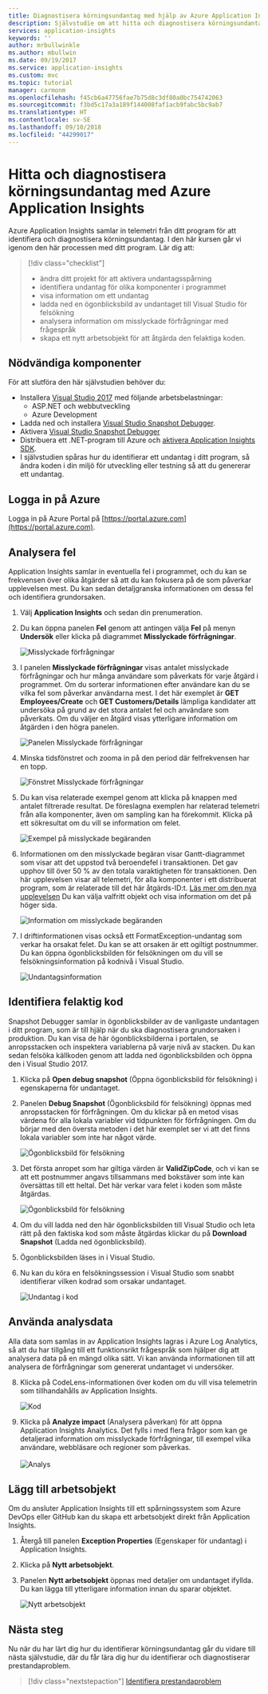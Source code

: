 ```yaml
---
title: Diagnostisera körningsundantag med hjälp av Azure Application Insights | Microsoft Docs
description: Självstudie om att hitta och diagnostisera körningsundantag i dina program med hjälp av Azure Application Insights.
services: application-insights
keywords: ''
author: mrbullwinkle
ms.author: mbullwin
ms.date: 09/19/2017
ms.service: application-insights
ms.custom: mvc
ms.topic: tutorial
manager: carmonm
ms.openlocfilehash: f45cb6a47756fae7b75d8c3df80a0bc754742063
ms.sourcegitcommit: f3bd5c17a3a189f144008faf1acb9fabc5bc9ab7
ms.translationtype: HT
ms.contentlocale: sv-SE
ms.lasthandoff: 09/10/2018
ms.locfileid: "44299017"
---
```

# <a name="find-and-diagnose-run-time-exceptions-with-azure-application-insights"></a>Hitta och diagnostisera körningsundantag med Azure Application Insights

Azure Application Insights samlar in telemetri från ditt program för att identifiera och diagnostisera körningsundantag.  I den här kursen går vi igenom den här processen med ditt program.  Lär dig att:

> [!div class="checklist"]
> * ändra ditt projekt för att aktivera undantagsspårning
> * identifiera undantag för olika komponenter i programmet
> * visa information om ett undantag
> * ladda ned en ögonblicksbild av undantaget till Visual Studio för felsökning
> * analysera information om misslyckade förfrågningar med frågespråk
> * skapa ett nytt arbetsobjekt för att åtgärda den felaktiga koden.


## <a name="prerequisites"></a>Nödvändiga komponenter

För att slutföra den här självstudien behöver du:

- Installera [Visual Studio 2017](https://www.visualstudio.com/downloads/) med följande arbetsbelastningar:
    - ASP.NET och webbutveckling
    - Azure Development
- Ladda ned och installera [Visual Studio Snapshot Debugger](http://aka.ms/snapshotdebugger).
- Aktivera [Visual Studio Snapshot Debugger](https://docs.microsoft.com/azure/application-insights/app-insights-snapshot-debugger)
- Distribuera ett .NET-program till Azure och [aktivera Application Insights SDK](app-insights-asp-net.md). 
- I självstudien spåras hur du identifierar ett undantag i ditt program, så ändra koden i din miljö för utveckling eller testning så att du genererar ett undantag. 

## <a name="log-in-to-azure"></a>Logga in på Azure
Logga in på Azure Portal på [https://portal.azure.com](https://portal.azure.com).


## <a name="analyze-failures"></a>Analysera fel
Application Insights samlar in eventuella fel i programmet, och du kan se frekvensen över olika åtgärder så att du kan fokusera på de som påverkar upplevelsen mest.  Du kan sedan detaljgranska informationen om dessa fel och identifiera grundorsaken.   

1. Välj **Application Insights** och sedan din prenumeration.  
2. Du kan öppna panelen **Fel** genom att antingen välja **Fel** på menyn **Undersök** eller klicka på diagrammet **Misslyckade förfrågningar**.

    ![Misslyckade förfrågningar](media/app-insights-tutorial-runtime-exceptions/failed-requests.png)

3. I panelen **Misslyckade förfrågningar** visas antalet misslyckade förfrågningar och hur många användare som påverkats för varje åtgärd i programmet.  Om du sorterar informationen efter användare kan du se vilka fel som påverkar användarna mest.  I det här exemplet är **GET Employees/Create** och **GET Customers/Details** lämpliga kandidater att undersöka på grund av det stora antalet fel och användare som påverkats.  Om du väljer en åtgärd visas ytterligare information om åtgärden i den högra panelen.

    ![Panelen Misslyckade förfrågningar](media/app-insights-tutorial-runtime-exceptions/failed-requests-blade.png)

4. Minska tidsfönstret och zooma in på den period där felfrekvensen har en topp.

    ![Fönstret Misslyckade förfrågningar](media/app-insights-tutorial-runtime-exceptions/failed-requests-window.png)

5. Du kan visa relaterade exempel genom att klicka på knappen med antalet filtrerade resultat. De föreslagna exemplen har relaterad telemetri från alla komponenter, även om sampling kan ha förekommit. Klicka på ett sökresultat om du vill se information om felet.

    ![Exempel på misslyckade begäranden](media/app-insights-tutorial-runtime-exceptions/failed-requests-search.png)

6. Informationen om den misslyckade begäran visar Gantt-diagrammet som visar att det uppstod två beroendefel i transaktionen. Det gav upphov till över 50 % av den totala varaktigheten för transaktionen. Den här upplevelsen visar all telemetri, för alla komponenter i ett distribuerat program, som är relaterade till det här åtgärds-ID:t. [Läs mer om den nya upplevelsen](app-insights-transaction-diagnostics.md) Du kan välja valfritt objekt och visa information om det på höger sida. 

    ![Information om misslyckade begäranden](media/app-insights-tutorial-runtime-exceptions/failed-request-details.png)

7. I driftinformationen visas också ett FormatException-undantag som verkar ha orsakat felet.  Du kan se att orsaken är ett ogiltigt postnummer. Du kan öppna ögonblicksbilden för felsökningen om du vill se felsökningsinformation på kodnivå i Visual Studio.

    ![Undantagsinformation](media/app-insights-tutorial-runtime-exceptions/failed-requests-exception.png)

## <a name="identify-failing-code"></a>Identifiera felaktig kod
Snapshot Debugger samlar in ögonblicksbilder av de vanligaste undantagen i ditt program, som är till hjälp när du ska diagnostisera grundorsaken i produktion.  Du kan visa de här ögonblicksbilderna i portalen, se anropsstacken och inspektera variablerna på varje nivå av stacken. Du kan sedan felsöka källkoden genom att ladda ned ögonblicksbilden och öppna den i Visual Studio 2017.

1. Klicka på **Open debug snapshot** (Öppna ögonblicksbild för felsökning) i egenskaperna för undantaget.
2. Panelen **Debug Snapshot** (Ögonblicksbild för felsökning) öppnas med anropsstacken för förfrågningen.  Om du klickar på en metod visas värdena för alla lokala variabler vid tidpunkten för förfrågningen.  Om du börjar med den översta metoden i det här exemplet ser vi att det finns lokala variabler som inte har något värde.

    ![Ögonblicksbild för felsökning](media/app-insights-tutorial-runtime-exceptions/debug-snapshot-01.png)

4. Det första anropet som har giltiga värden är **ValidZipCode**, och vi kan se att ett postnummer angavs tillsammans med bokstäver som inte kan översättas till ett heltal.  Det här verkar vara felet i koden som måste åtgärdas.

    ![Ögonblicksbild för felsökning](media/app-insights-tutorial-runtime-exceptions/debug-snapshot-02.png)

5. Om du vill ladda ned den här ögonblicksbilden till Visual Studio och leta rätt på den faktiska kod som måste åtgärdas klickar du på **Download Snapshot** (Ladda ned ögonblicksbild).
6. Ögonblicksbilden läses in i Visual Studio.
7. Nu kan du köra en felsökningssession i Visual Studio som snabbt identifierar vilken kodrad som orsakar undantaget.

    ![Undantag i kod](media/app-insights-tutorial-runtime-exceptions/exception-code.png)


## <a name="use-analytics-data"></a>Använda analysdata
Alla data som samlas in av Application Insights lagras i Azure Log Analytics, så att du har tillgång till ett funktionsrikt frågespråk som hjälper dig att analysera data på en mängd olika sätt.  Vi kan använda informationen till att analysera de förfrågningar som genererat undantaget vi undersöker. 

8. Klicka på CodeLens-informationen över koden om du vill visa telemetrin som tillhandahålls av Application Insights.

    ![Kod](media/app-insights-tutorial-runtime-exceptions/codelens.png)

9. Klicka på **Analyze impact** (Analysera påverkan) för att öppna Application Insights Analytics.  Det fylls i med flera frågor som kan ge detaljerad information om misslyckade förfrågningar, till exempel vilka användare, webbläsare och regioner som påverkas.<br><br>![Analys](media/app-insights-tutorial-runtime-exceptions/analytics.png)<br>

## <a name="add-work-item"></a>Lägg till arbetsobjekt
Om du ansluter Application Insights till ett spårningssystem som Azure DevOps eller GitHub kan du skapa ett arbetsobjekt direkt från Application Insights.

1. Återgå till panelen **Exception Properties** (Egenskaper för undantag) i Application Insights.
2. Klicka på **Nytt arbetsobjekt**.
3. Panelen **Nytt arbetsobjekt** öppnas med detaljer om undantaget ifyllda.  Du kan lägga till ytterligare information innan du sparar objektet.

    ![Nytt arbetsobjekt](media/app-insights-tutorial-runtime-exceptions/new-work-item.png)

## <a name="next-steps"></a>Nästa steg
Nu när du har lärt dig hur du identifierar körningsundantag går du vidare till nästa självstudie, där du får lära dig hur du identifierar och diagnostiserar prestandaproblem.

> [!div class="nextstepaction"]
> [Identifiera prestandaproblem](app-insights-tutorial-performance.md)